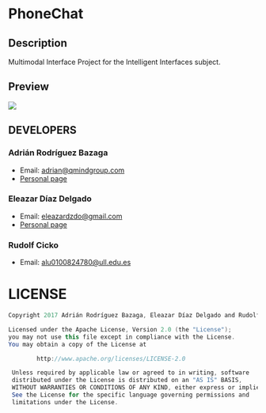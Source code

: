 # PhoneChat

## Description

Multimodal Interface Project for the Intelligent Interfaces subject.

## Preview

![](http://i.imgur.com/Ftf4AVJ.jpg "")

## DEVELOPERS

### Adrián Rodríguez Bazaga
  - Email: adrian@qmindgroup.com
  - [Personal page](http://www.adrianbazaga.com/)

### Eleazar Díaz Delgado
  - Email: eleazardzdo@gmail.com
  - [Personal page](https://elediaz.github.io/)

### Rudolf Cicko
  - Email: alu0100824780@ull.edu.es
  
  
LICENSE
=======
``` java
Copyright 2017 Adrián Rodríguez Bazaga, Eleazar Díaz Delgado and Rudolf Cicko

Licensed under the Apache License, Version 2.0 (the "License");
you may not use this file except in compliance with the License.
You may obtain a copy of the License at

        http://www.apache.org/licenses/LICENSE-2.0

 Unless required by applicable law or agreed to in writing, software
 distributed under the License is distributed on an "AS IS" BASIS,
 WITHOUT WARRANTIES OR CONDITIONS OF ANY KIND, either express or implied.
 See the License for the specific language governing permissions and
 limitations under the License.
```
